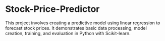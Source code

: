 # Stock-Price-Predictor
This project involves creating a predictive model using linear regression to forecast stock prices. It demonstrates basic data processing, model creation, training, and evaluation in Python with Scikit-learn.

